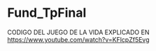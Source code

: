 # Fund_TpFinal

CODIGO DEL JUEGO DE LA VIDA EXPLICADO EN 
https://www.youtube.com/watch?v=KFlcpZf5Evg
